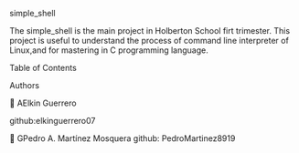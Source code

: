 simple_shell

The simple_shell is the main project in Holberton School firt trimester. This project is useful to understand the process of command line interpreter of Linux,and for  mastering in C programming language.


Table of Contents

Authors

👤 AElkin Guerrero

github:elkinguerrero07 

👤 GPedro A. Martínez Mosquera
github: PedroMartinez8919

